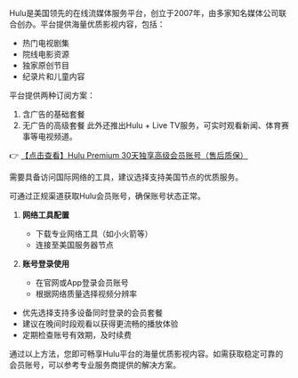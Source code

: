 

Hulu是美国领先的在线流媒体服务平台，创立于2007年，由多家知名媒体公司联合创办。平台提供海量优质影视内容，包括：

- 热门电视剧集
- 院线电影资源
- 独家原创节目
- 纪录片和儿童内容

平台提供两种订阅方案：
1. 含广告的基础套餐
2. 无广告的高级套餐
此外还推出Hulu + Live TV服务，可实时观看新闻、体育赛事等电视频道。

👉 [【点击查看】Hulu Premium 30天独享高级会员账号（售后质保）](https://bit.ly/HuLu_vip)



需要具备访问国际网络的工具，建议选择支持美国节点的优质服务。

可通过正规渠道获取Hulu会员账号，确保账号状态正常。


1. **网络工具配置**
   - 下载专业网络工具（如小火箭等）
   - 连接至美国服务器节点

2. **账号登录使用**
   - 在官网或App登录会员账号
   - 根据网络质量选择视频分辨率


- 优先选择支持多设备同时登录的会员套餐
- 建议在晚间时段观看以获得更流畅的播放体验
- 定期检查账号有效期，及时续费

通过以上方法，您即可畅享Hulu平台的海量优质影视内容。如需获取稳定可靠的会员账号，可以参考专业服务商提供的解决方案。
